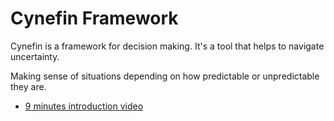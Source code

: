 <!-- numbers -->

# Cynefin Framework

Cynefin is a framework for decision making. It's a tool that helps to navigate uncertainty.

Making sense of situations depending on how predictable or unpredictable they are.

* [9 minutes introduction video](https://www.youtube.com/watch?v=N7oz366X0-8)
